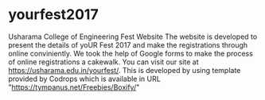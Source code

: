 # yourfest2017
Usharama College of Engineering Fest Website
The website is developed to present the details of yoUR Fest 2017 and make the registrations through online conviniently.
We took the help of Google forms to make the process of online registrations a cakewalk.
You can visit our site at https://usharama.edu.in/yourfest/.
This is developed by using template provided by Codrops which is available in URL "https://tympanus.net/Freebies/Boxify/"

